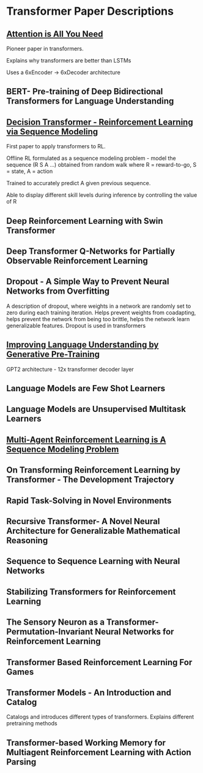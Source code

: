 # Transformer Paper Descriptions
## [Attention is All You Need](Attention%20is%20All%20You%20Need.pdf)
Pioneer paper in transformers. 

Explains why transformers are better than LSTMs

Uses a 6xEncoder -> 6xDecoder architecture
## BERT- Pre-training of Deep Bidirectional Transformers for Language Understanding
## [Decision Transformer - Reinforcement Learning via Sequence Modeling](Decision%20Transformer%20-%20Reinforcement%20Learning%20via%20Sequence%20Modeling.pdf)
First paper to apply transformers to RL. 

Offline RL formulated as a sequence modeling problem - model the sequence (R S A ...) obtained from random walk where R = reward-to-go, S = state, A = action

Trained to accurately predict A given previous sequence.

Able to display different skill levels during inference by controlling the value of R
## Deep Reinforcement Learning with Swin Transformer
## Deep Transformer Q-Networks for Partially Observable Reinforcement Learning
## Dropout - A Simple Way to Prevent Neural Networks from Overfitting
A description of dropout, where weights in a network are randomly set to zero during each training iteration. Helps prevent weights from coadapting, helps prevent the network from being too brittle, helps the network learn generalizable features.
Dropout is used in transformers
## [Improving Language Understanding by Generative Pre-Training](Improving%20Language%20Understanding%20by%20Generative%20Pre-Training.pdf)
GPT2 architecture - 12x transformer decoder layer
## Language Models are Few Shot Learners
## Language Models are Unsupervised Multitask Learners
## [Multi-Agent Reinforcement Learning is A Sequence Modeling Problem](Multi-Agent%20Reinforcement%20Learning%20is%20A%20Sequence%20Modeling%20Problem.pdf)
## On Transforming Reinforcement Learning by Transformer - The Development Trajectory
## Rapid Task-Solving in Novel Environments
## Recursive Transformer- A Novel Neural Architecture for Generalizable Mathematical Reasoning
## Sequence to Sequence Learning with Neural Networks
## Stabilizing Transformers for Reinforcement Learning
## The Sensory Neuron as a Transformer- Permutation-Invariant Neural Networks for Reinforcement Learning
## Transformer Based Reinforcement Learning For Games
## Transformer Models - An Introduction and Catalog
Catalogs and introduces different types of transformers. 
Explains different pretraining methods
## Transformer-based Working Memory for Multiagent Reinforcement Learning with Action Parsing
